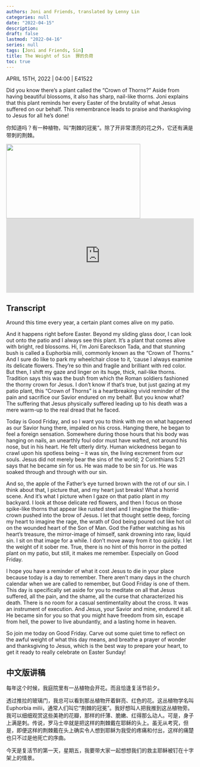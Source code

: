 ```yaml
---
authors: Joni and Friends, translated by Lenny Lin
categories: null
date: "2022-04-15"
description: 
draft: false
lastmod: "2022-04-16"
series: null
tags: [Joni and Friends, Sin]
title: The Weight of Sin  罪的负荷
toc: true
---
```




APRIL 15TH, 2022 | 04:00 | E41522   

Did you know there’s a plant called the “Crown of Thorns?” Aside from having beautiful blossoms, it also has sharp, nail-like thorns. Joni explains that this plant reminds her every Easter of the brutality of what Jesus suffered on our behalf. This remembrance leads to praise and thanksgiving to Jesus for all he’s done!  

你知道吗？有一种植物，叫“荆棘的冠冕”。除了开非常漂亮的花之外，它还有满是带刺的荆棘。

<img width = "360" height = "200" src = "/docs/images/Crown_of_thrown.jpg"/>



<iframe height="200px" width="100%" frameborder="no" scrolling="no" seamless src="https://player.simplecast.com/48bc3f7c-e385-496a-8e1e-0b4ee974ed95?dark=false"></iframe>
<!--more-->

## Transcript
Around this time every year, a certain plant comes alive on my patio.

And it happens right before Easter. Beyond my sliding glass door, I can look out onto the patio and I always see this plant. It’s a plant that comes alive with bright, red blossoms. Hi, I’m Joni Eareckson Tada, and that stunning bush is called a Euphorbia milii, commonly known as the “Crown of Thorns.” And I sure do like to park my wheelchair close to it, ‘cause I always examine its delicate flowers. They’re so thin and fragile and brilliant with red color. But then, I shift my gaze and linger on its huge, thick, nail-like thorns. Tradition says this was the bush from which the Roman soldiers fashioned the thorny crown for Jesus. I don’t know if that’s true, but just gazing at my patio plant, this “Crown of Thorns” is a heartbreaking vivid reminder of the pain and sacrifice our Savior endured on my behalf. But you know what? The suffering that Jesus physically suffered leading up to his death was a mere warm-up to the real dread that he faced.

Today is Good Friday, and so I want you to think with me on what happened as our Savior hung there, impaled on his cross. Hanging there, he began to feel a foreign sensation. Somewhere during those hours that his body was hanging on nails, an unearthly foul odor must have wafted, not around his nose, but in his heart. He felt utterly dirty. Human wickedness began to crawl upon his spotless being – it was sin, the living excrement from our souls. Jesus did not merely bear the sins of the world; 2 Corinthians 5:21 says that he became sin for us. He was made to be sin for us. He was soaked through and through with our sin. 

And so, the apple of the Father’s eye turned brown with the rot of our sin. I think about that, I picture that, and my heart just breaks! What a horrid scene. And it’s what I picture when I gaze on that patio plant in my backyard. I look at those delicate red flowers, and then I focus on those spike-like thorns that appear like rusted steel and I imagine the thistle-crown pushed into the brow of Jesus. I let that thought settle deep, forcing my heart to imagine the rage, the wrath of God being poured out like hot oil on the wounded heart of the Son of Man. God the Father watching as his heart’s treasure, the mirror-image of himself, sank drowning into raw, liquid sin. I sit on that image for a while. I don’t move away from it too quickly. I let the weight of it sober me. True, there is no hint of this horror in the potted plant on my patio, but still, it makes me remember. Especially on Good Friday.

I hope you have a reminder of what it cost Jesus to die in your place because today is a day to remember. There aren’t many days in the church calendar when we are called to remember, but Good Friday is one of them. This day is specifically set aside for you to meditate on all that Jesus suffered, all the pain, and the shame, all the curse that characterized his death. There is no room for a casual sentimentality about the cross. It was an instrument of execution. And Jesus, your Savior and mine, endured it all. He became sin for you so that you might have freedom from sin, escape from hell, the power to live abundantly, and a lasting home in heaven. 

So join me today on Good Friday. Carve out some quiet time to reflect on the awful weight of what this day means, and breathe a prayer of wonder and thanksgiving to Jesus, which is the best way to prepare your heart, to get it ready to really celebrate on Easter Sunday!


## 中文版讲稿

每年这个时候，我庭院里有一丛植物会开花。而且恰逢复活节前夕。  

透过推拉的玻璃门，我总可以看到那丛植物开着鲜亮、红色的花。这丛植物学名叫Euphorbia milii，通常人们叫它“荆棘的冠冕”。我好想叫人把我推到这丛植物旁。我可以细细观赏这些美艳的花瓣，那样的纤薄、脆嫩、红得那么动人。可是，身子上满是刺。传说，罗马士卒就是把这样的荆棘戴在耶稣的头上。虽无从考究，但是，即便这样的荆棘戴在头上确实令人想到耶稣为我受的疼痛和付出，这样的痛楚也只不过是他死亡的序曲。  

今天是复活节的第一天，星期五，我要带大家一起想想我们的救主耶稣被钉在十字架上的情景。




